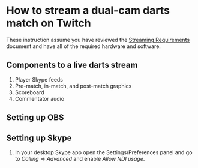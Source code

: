 # How to stream a dual-cam darts match on Twitch

These instruction assume you have reviewed the [Streaming Requirements](streaming-requirements.md) document and have all of the required hardware and software.

## Components to a live darts stream

1. Player Skype feeds
2. Pre-match, in-match, and post-match graphics
3. Scoreboard
4. Commentator audio

## Setting up OBS

## Setting up Skype

1. In your desktop Skype app open the Settings/Preferences panel and go to _Calling_ => _Advanced_ and enable _Allow NDI usage_.